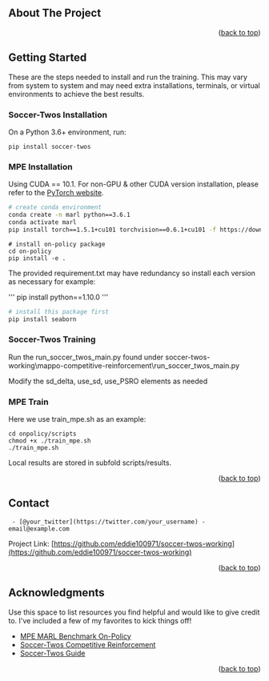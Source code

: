 <!-- Improved compatibility of back to top link: See: https://github.com/othneildrew/Best-README-Template/pull/73 -->
<a name="readme-top"></a>

<!-- ABOUT THE PROJECT -->
## About The Project



<p align="right">(<a href="#readme-top">back to top</a>)</p>





<!-- GETTING STARTED -->
## Getting Started

These are the steps needed to install and run the training. This may vary from system to system and may need extra installations, terminals, or virtual environments to achieve the best results.

### Soccer-Twos Installation

On a Python 3.6+ environment, run:

`pip install soccer-twos`

### MPE Installation

 Using CUDA == 10.1. For non-GPU & other CUDA version installation, please refer to the [PyTorch website](https://pytorch.org/get-started/locally/).

``` Bash
# create conda environment
conda create -n marl python==3.6.1
conda activate marl
pip install torch==1.5.1+cu101 torchvision==0.6.1+cu101 -f https://download.pytorch.org/whl/torch_stable.html
```

```
# install on-policy package
cd on-policy
pip install -e .
```

The provided requirement.txt may have redundancy so install each version as necessary for example:

'''
pip install python==1.10.0
'''

``` Bash
# install this package first
pip install seaborn
```

### Soccer-Twos Training

Run the run_soccer_twos_main.py found under soccer-twos-working\mappo-competitive-reinforcement\run_soccer_twos_main.py

Modify the sd_delta, use_sd, use_PSRO elements as needed

### MPE Train
Here we use train_mpe.sh as an example:
```
cd onpolicy/scripts
chmod +x ./train_mpe.sh
./train_mpe.sh
```
Local results are stored in subfold scripts/results.

<p align="right">(<a href="#readme-top">back to top</a>)</p>


<!-- CONTACT -->
## Contact

     - [@your_twitter](https://twitter.com/your_username) - email@example.com

Project Link: [https://github.com/eddie100971/soccer-twos-working](https://github.com/eddie100971/soccer-twos-working)

<p align="right">(<a href="#readme-top">back to top</a>)</p>



<!-- ACKNOWLEDGMENTS -->
## Acknowledgments

Use this space to list resources you find helpful and would like to give credit to. I've included a few of my favorites to kick things off!

* [MPE MARL Benchmark On-Policy](https://github.com/marlbenchmark/on-policy )
* [Soccer-Twos Competitive Reinforcement](https://github.com/terran6/mappo-competitive-reinforcement)
* [Soccer-Twos Guide](https://github.com/bryanoliveira/soccer-twos-env)


<p align="right">(<a href="#readme-top">back to top</a>)</p>

